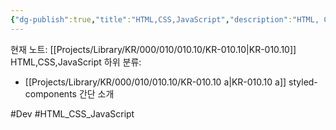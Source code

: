 ```yaml
---
{"dg-publish":true,"title":"HTML,CSS,JavaScript","description":"HTML, CSS, JavasScript와 같은 기본적인 웹 개발자에게필요한 역량 중 스스로 알아보고 정리해볼만한 것 들을 모아본 것입니다. 단순한 기능이나 예시보다는 새로운 라이브러리, 아니면 JS에서도 중요한 문법, 구조, 개념등을 다룹니다","permalink":"/projects/library/kr/000/010/010-10/kr-010-10/","dgPassFrontmatter":true,"noteIcon":"0","created":"2024-11-23T19:41:20.045+09:00","updated":"2024-12-26T15:49:30.956+09:00"}
---
```


현재 노트: [[Projects/Library/KR/000/010/010.10/KR-010.10\|KR-010.10]] HTML,CSS,JavaScript
하위 분류:
- [[Projects/Library/KR/000/010/010.10/KR-010.10 a\|KR-010.10 a]] styled-components 간단 소개

#Dev #HTML_CSS_JavaScript 